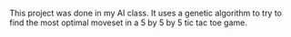 ﻿This project was done in my AI class. It uses a genetic algorithm to try to find the most optimal moveset in a 5 by 5 by 5
tic tac toe game. 